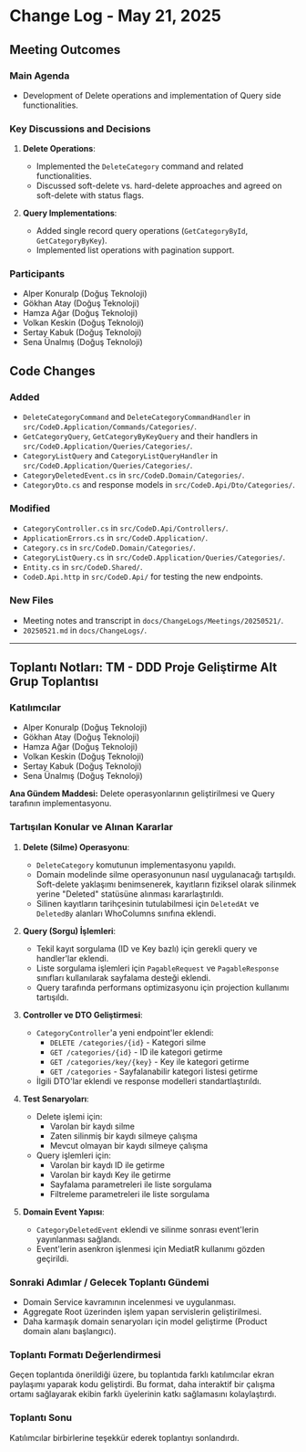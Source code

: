 # Change Log - May 21, 2025

## Meeting Outcomes

### Main Agenda

- Development of Delete operations and implementation of Query side functionalities.

### Key Discussions and Decisions

1. **Delete Operations**:
   - Implemented the `DeleteCategory` command and related functionalities.
   - Discussed soft-delete vs. hard-delete approaches and agreed on soft-delete with status flags.

2. **Query Implementations**:
   - Added single record query operations (`GetCategoryById`, `GetCategoryByKey`).
   - Implemented list operations with pagination support.

### Participants

- Alper Konuralp (Doğuş Teknoloji)
- Gökhan Atay (Doğuş Teknoloji)
- Hamza Ağar (Doğuş Teknoloji)
- Volkan Keskin (Doğuş Teknoloji)
- Sertay Kabuk (Doğuş Teknoloji)
- Sena Ünalmış (Doğuş Teknoloji)

## Code Changes

### Added

- `DeleteCategoryCommand` and `DeleteCategoryCommandHandler` in `src/CodeD.Application/Commands/Categories/`.
- `GetCategoryQuery`, `GetCategoryByKeyQuery` and their handlers in `src/CodeD.Application/Queries/Categories/`.
- `CategoryListQuery` and `CategoryListQueryHandler` in `src/CodeD.Application/Queries/Categories/`.
- `CategoryDeletedEvent.cs` in `src/CodeD.Domain/Categories/`.
- `CategoryDto.cs` and response models in `src/CodeD.Api/Dto/Categories/`.

### Modified

- `CategoryController.cs` in `src/CodeD.Api/Controllers/`.
- `ApplicationErrors.cs` in `src/CodeD.Application/`.
- `Category.cs` in `src/CodeD.Domain/Categories/`.
- `CategoryListQuery.cs` in `src/CodeD.Application/Queries/Categories/`.
- `Entity.cs` in `src/CodeD.Shared/`.
- `CodeD.Api.http` in `src/CodeD.Api/` for testing the new endpoints.

### New Files

- Meeting notes and transcript in `docs/ChangeLogs/Meetings/20250521/`.
- `20250521.md` in `docs/ChangeLogs/`.

---

## Toplantı Notları: TM - DDD Proje Geliştirme Alt Grup Toplantısı

### Katılımcılar

- Alper Konuralp (Doğuş Teknoloji)
- Gökhan Atay (Doğuş Teknoloji)
- Hamza Ağar (Doğuş Teknoloji)
- Volkan Keskin (Doğuş Teknoloji)
- Sertay Kabuk (Doğuş Teknoloji)
- Sena Ünalmış (Doğuş Teknoloji)

**Ana Gündem Maddesi:** Delete operasyonlarının geliştirilmesi ve Query tarafının implementasyonu.

### Tartışılan Konular ve Alınan Kararlar

1. **Delete (Silme) Operasyonu**:
   - `DeleteCategory` komutunun implementasyonu yapıldı.
   - Domain modelinde silme operasyonunun nasıl uygulanacağı tartışıldı. Soft-delete yaklaşımı benimsenerek, kayıtların fiziksel olarak silinmek yerine "Deleted" statüsüne alınması kararlaştırıldı.
   - Silinen kayıtların tarihçesinin tutulabilmesi için `DeletedAt` ve `DeletedBy` alanları WhoColumns sınıfına eklendi.

2. **Query (Sorgu) İşlemleri**:
   - Tekil kayıt sorgulama (ID ve Key bazlı) için gerekli query ve handler'lar eklendi.
   - Liste sorgulama işlemleri için `PagableRequest` ve `PagableResponse` sınıfları kullanılarak sayfalama desteği eklendi.
   - Query tarafında performans optimizasyonu için projection kullanımı tartışıldı.

3. **Controller ve DTO Geliştirmesi**:
   - `CategoryController`'a yeni endpoint'ler eklendi:
     - `DELETE /categories/{id}` - Kategori silme
     - `GET /categories/{id}` - ID ile kategori getirme
     - `GET /categories/key/{key}` - Key ile kategori getirme
     - `GET /categories` - Sayfalanabilir kategori listesi getirme
   - İlgili DTO'lar eklendi ve response modelleri standartlaştırıldı.

4. **Test Senaryoları**:
   - Delete işlemi için:
     - Varolan bir kaydı silme
     - Zaten silinmiş bir kaydı silmeye çalışma
     - Mevcut olmayan bir kaydı silmeye çalışma
   - Query işlemleri için:
     - Varolan bir kaydı ID ile getirme
     - Varolan bir kaydı Key ile getirme
     - Sayfalama parametreleri ile liste sorgulama
     - Filtreleme parametreleri ile liste sorgulama

5. **Domain Event Yapısı**:
   - `CategoryDeletedEvent` eklendi ve silinme sonrası event'lerin yayınlanması sağlandı.
   - Event'lerin asenkron işlenmesi için MediatR kullanımı gözden geçirildi.

### Sonraki Adımlar / Gelecek Toplantı Gündemi

- Domain Service kavramının incelenmesi ve uygulanması.
- Aggregate Root üzerinden işlem yapan servislerin geliştirilmesi.
- Daha karmaşık domain senaryoları için model geliştirme (Product domain alanı başlangıcı).

### Toplantı Formatı Değerlendirmesi

Geçen toplantıda önerildiği üzere, bu toplantıda farklı katılımcılar ekran paylaşımı yaparak kodu geliştirdi. Bu format, daha interaktif bir çalışma ortamı sağlayarak ekibin farklı üyelerinin katkı sağlamasını kolaylaştırdı.

### Toplantı Sonu

Katılımcılar birbirlerine teşekkür ederek toplantıyı sonlandırdı.
